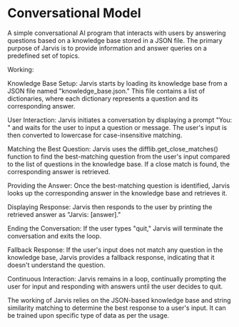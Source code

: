 # Conversational Model

A simple conversational AI program that interacts with users by answering questions based on a knowledge base stored in a JSON file. The primary purpose of Jarvis is to provide information and answer queries on a predefined set of topics.

Working:

Knowledge Base Setup: Jarvis starts by loading its knowledge base from a JSON file named "knowledge_base.json." This file contains a list of dictionaries, where each dictionary represents a question and its corresponding answer.

User Interaction: Jarvis initiates a conversation by displaying a prompt "You: " and waits for the user to input a question or message. The user's input is then converted to lowercase for case-insensitive matching.

Matching the Best Question: Jarvis uses the difflib.get_close_matches() function to find the best-matching question from the user's input compared to the list of questions in the knowledge base. If a close match is found, the corresponding answer is retrieved.

Providing the Answer: Once the best-matching question is identified, Jarvis looks up the corresponding answer in the knowledge base and retrieves it.

Displaying Response: Jarvis then responds to the user by printing the retrieved answer as "Jarvis: [answer]."

Ending the Conversation: If the user types "quit," Jarvis will terminate the conversation and exits the loop.

Fallback Response: If the user's input does not match any question in the knowledge base, Jarvis provides a fallback response, indicating that it doesn't understand the question.

Continuous Interaction: Jarvis remains in a loop, continually prompting the user for input and responding with answers until the user decides to quit.

The working of Jarvis relies on the JSON-based knowledge base and string similarity matching to determine the best response to a user's input. It can be trained upon specific type of data as per the usage.
